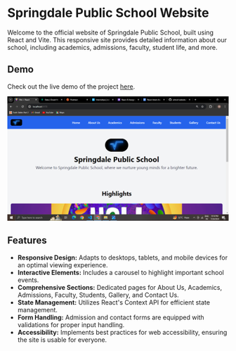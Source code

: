 # Springdale Public School Website

Welcome to the official website of Springdale Public School, built using React and Vite. This responsive site provides detailed information about our school, including academics, admissions, faculty, student life, and more.


## Demo

Check out the live demo of the project [here](https://school-website-theta-three.vercel.app/).

![Screenshot of the Home Page](https://github.com/HusainMahtab/school-website/blob/main/src/assets/homepage_screenshot.png)

## Features

- **Responsive Design:** Adapts to desktops, tablets, and mobile devices for an optimal viewing experience.
- **Interactive Elements:** Includes a carousel to highlight important school events.
- **Comprehensive Sections:** Dedicated pages for About Us, Academics, Admissions, Faculty, Students, Gallery, and Contact Us.
- **State Management:** Utilizes React's Context API for efficient state management.
- **Form Handling:** Admission and contact forms are equipped with validations for proper input handling.
- **Accessibility:** Implements best practices for web accessibility, ensuring the site is usable for everyone.






